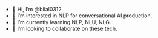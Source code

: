 - 👋 Hi, I’m @bilal0312
- 👀 I’m interested in NLP for conversational AI production.
- 🌱 I’m currently learning NLP, NLU, NLG.
- 💞️ I’m looking to collaborate on these tech.


<!---
bilal0312/bilal0312 is a ✨ special ✨ repository because its `README.md` (this file) appears on your GitHub profile.
You can click the Preview link to take a look at your changes.
--->
